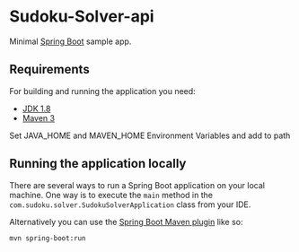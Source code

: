 # Sudoku-Solver-api

Minimal [Spring Boot](http://projects.spring.io/spring-boot/) sample app.

## Requirements

For building and running the application you need:

- [JDK 1.8](http://www.oracle.com/technetwork/java/javase/downloads/jdk8-downloads-2133151.html)
- [Maven 3](https://maven.apache.org)

Set JAVA_HOME and MAVEN_HOME Environment Variables and add to path
## Running the application locally

There are several ways to run a Spring Boot application on your local machine. One way is to execute the `main` method in the `com.sudoku.solver.SudokuSolverApplication` class from your IDE.

Alternatively you can use the [Spring Boot Maven plugin](https://docs.spring.io/spring-boot/docs/current/reference/html/build-tool-plugins-maven-plugin.html) like so:

```shell
mvn spring-boot:run
```
